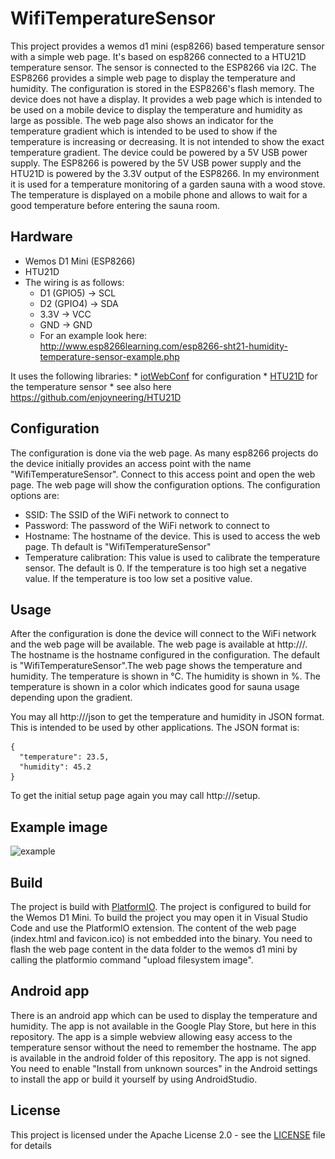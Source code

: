 # WifiTemperatureSensor
This project provides a wemos d1 mini (esp8266) based temperature sensor with a simple web page. 
It's based on esp8266 connected to a HTU21D temperature sensor. The sensor is connected to the ESP8266 via I2C. The ESP8266 provides a simple web page to display the temperature and humidity. The configuration is stored in the ESP8266's flash memory.
The device does not have a display. It provides a web page which is intended to be used on a mobile device to display the temperature and humidity as large as possible.
The web page also shows an indicator for the temperature gradient which is intended to be used to show if the temperature is increasing or decreasing. It is not intended to show the exact temperature gradient.
The device could be powered by a 5V USB power supply. The ESP8266 is powered by the 5V USB power supply and the HTU21D is powered by the 3.3V output of the ESP8266.
In my environment it is used for a temperature monitoring of a garden sauna with a wood stove. The temperature is displayed on a mobile phone and allows to wait for a good temperature before entering the sauna room.

## Hardware
* Wemos D1 Mini (ESP8266)
* HTU21D
* The wiring is as follows:
    * D1 (GPIO5) -> SCL
    * D2 (GPIO4) -> SDA
    * 3.3V -> VCC
    * GND -> GND
    * For an example look here: http://www.esp8266learning.com/esp8266-sht21-humidity-temperature-sensor-example.php

It uses the following libraries:
    * [iotWebConf](https://registry.platformio.org/libraries/prampec/IotWebConf?version=2.3.3) for configuration
    * [HTU21D](https://registry.platformio.org/libraries/enjoyneering/HTU21D) for the temperature sensor
    * see also here https://github.com/enjoyneering/HTU21D

## Configuration
The configuration is done via the web page. As many esp8266 projects do the device initially provides an access point with the name "WifiTemperatureSensor". Connect to this access point and open the web page. The web page will show the configuration options. The configuration options are:
* SSID: The SSID of the WiFi network to connect to
* Password: The password of the WiFi network to connect to
* Hostname: The hostname of the device. This is used to access the web page. Th default is "WifiTemperatureSensor"
* Temperature calibration: This value is used to calibrate the temperature sensor. The default is 0. If the temperature is too high set a negative value. If the temperature is too low set a positive value.


## Usage
After the configuration is done the device will connect to the WiFi network and the web page will be available. The web page is available at http://<hostname>/. The hostname is the hostname configured in the configuration. The default is "WifiTemperatureSensor".The web page shows the temperature and humidity. The temperature is shown in °C. The humidity is shown in %. 
The temperature is shown in a color which indicates good for sauna usage depending upon the gradient.  

You may all http://<hostname>/json to get the temperature and humidity in JSON format. This is intended to be used by other applications. The JSON format is:
```
{
  "temperature": 23.5,
  "humidity": 45.2
}
```
To get the initial setup page again you may call http://<hostname>/setup.

## Example image

![example](<img src="https://github.com/fre4242/WifiTemperatureSensor/blob/main/WifiTemperatureSensorSample.png" width="300">)

## Build
The project is build with [PlatformIO](https://platformio.org/). The project is configured to build for the Wemos D1 Mini. To build the project you may open it in Visual Studio Code and use the PlatformIO extension. 
The content of the web page (index.html and favicon.ico) is not embedded into the binary. You need to flash the web page content in the data folder to the wemos d1 mini by calling the platformio command "upload filesystem image". 

## Android app
There is an android app which can be used to display the temperature and humidity. The app is not available in the Google Play Store, but here in this repository.
The app is a simple webview allowing easy access to the temperature sensor without the need to remember the hostname. The app is available in the android folder of this repository. The app is not signed. You need to enable "Install from unknown sources" in the Android settings to install the app or build it yourself by using AndroidStudio.

## License
This project is licensed under the Apache License 2.0 - see the [LICENSE](LICENSE) file for details